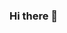 ### Hi there 👋

<!--
**mkal1375/mkal1375** is a ✨ _special_ ✨ repository because its `README.md` (this file) appears on your GitHub profile.

Here are some ideas to get you started:

- 🔭 I’m currently working on ...
- 🌱 I’m currently learning ...
- 👯 I’m looking to collaborate on ...
- 🤔 I’m looking for help with ...
- 💬 Ask me about ...
📫 How to reach me: mkal1375@gmail.com | twitter.com/mkal1375 | 
- 😄 Pronouns: ...
- ⚡ Fun fact: ...
-->
